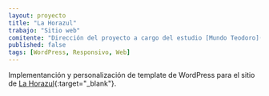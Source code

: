 ```yaml
---
layout: proyecto
title: "La Horazul"
trabajo: "Sitio web"
comitente: "Dirección del proyecto a cargo del estudio [Mundo Teodoro](http://mundoteodoro.com)."
published: false
tags: [WordPress, Responsivo, Web]
---
```


Implementanción y personalización de template de WordPress para el sitio de [La Horazul](http://lahorazul.com.ar/){:target="_blank"}.
